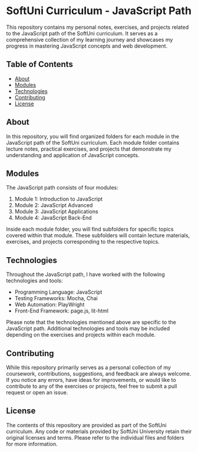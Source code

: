 # SoftUni Curriculum - JavaScript Path

This repository contains my personal notes, exercises, and projects related to the JavaScript path of the SoftUni curriculum. It serves as a comprehensive collection of my learning journey and showcases my progress in mastering JavaScript concepts and web development.

## Table of Contents

- [About](#about)
- [Modules](#modules)
- [Technologies](#technologies)
- [Contributing](#contributing)
- [License](#license)

## About

In this repository, you will find organized folders for each module in the JavaScript path of the SoftUni curriculum. Each module folder contains lecture notes, practical exercises, and projects that demonstrate my understanding and application of JavaScript concepts.

## Modules

The JavaScript path consists of four modules:

1. Module 1: Introduction to JavaScript
2. Module 2: JavaScript Advanced
3. Module 3: JavaScript Applications
4. Module 4: JavaScript Back-End

Inside each module folder, you will find subfolders for specific topics covered within that module. These subfolders will contain lecture materials, exercises, and projects corresponding to the respective topics.

## Technologies

Throughout the JavaScript path, I have worked with the following technologies and tools:

- Programming Language: JavaScript
- Testing Frameworks: Mocha, Chai
- Web Automation: PlayWright
- Front-End Framework: page.js, lit-html

Please note that the technologies mentioned above are specific to the JavaScript path. Additional technologies and tools may be included depending on the exercises and projects within each module.

## Contributing

While this repository primarily serves as a personal collection of my coursework, contributions, suggestions, and feedback are always welcome. If you notice any errors, have ideas for improvements, or would like to contribute to any of the exercises or projects, feel free to submit a pull request or open an issue.

## License

The contents of this repository are provided as part of the SoftUni curriculum. Any code or materials provided by SoftUni University retain their original licenses and terms. Please refer to the individual files and folders for more information.

